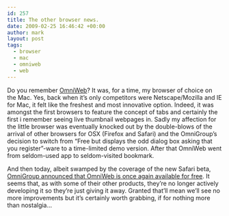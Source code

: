 ```yaml
---
id: 257
title: The other browser news.
date: 2009-02-25 16:46:42 +00:00
author: mark
layout: post
tags:
  - browser
  - mac
  - omniweb
  - web
---
```

Do you remember [OmniWeb](http://www.omnigroup.com/applications/omniweb/)? It was, for a time, my browser of choice on the Mac. Yes, back when it&#8217;s only competitors were Netscape/Mozilla and IE for Mac, it felt like the freshest and most innovative option. Indeed, it was amongst the first browsers to feature the concept of tabs and certainly the first i remember seeing live thumbnail webpages in. Sadly my affection for the little browser was eventually knocked out by the double-blows of the arrival of other browsers for OSX (Firefox and Safari) and the OmniGroup&#8217;s decision to switch from &#8220;Free but displays the odd dialog box asking that you register&#8221;-ware to a time-limited demo version. After that OmniWeb went from seldom-used app to seldom-visited bookmark.

And then today, albeit swamped by the coverage of the new Safari beta, [OmniGroup announced that OmniWeb is once again available for free](http://blog.omnigroup.com/2009/02/25/omniweb-omnidazzle-omnidisksweeper-and-omniobjectmeter-now-freeware/). It seems that, as with some of their other products, they&#8217;re no longer actively developing it so they&#8217;re just giving it away. Granted that&#8217;ll mean we&#8217;ll see no more improvements but it&#8217;s certainly worth grabbing, if for nothing more than nostalgia&#8230;